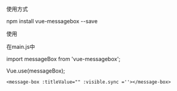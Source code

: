 使用方式

npm install vue-messagebox --save

使用

在main.js中

import messageBox from 'vue-messagebox';

Vue.use(messageBox);

`<message-box :titleValue="" :visible.sync =''></message-box>`